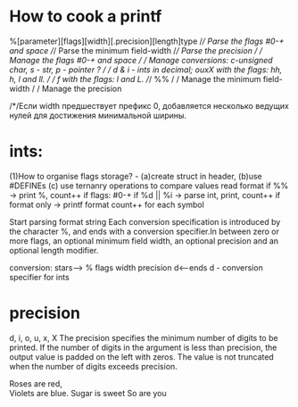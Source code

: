 # How to cook a printf

%[parameter][flags][width][.precision][length]type
/*/ Parse the flags #0-+ and space
/*/ Parse the minimum field-width
/*/ Parse the precision
/ / Manage the flags #0-+ and space
/ / Manage conversions: c-unsigned char, s - str, p - pointer ?
/ / d & i - ints in decimal; ouxX with the  flags: hh, h, l and ll.
/ / f with the  flags: l and L.
/*/ %%
/ / Manage the minimum field-width
/ / Manage the precision


/*/Если width предшествует префикс 0, добавляется несколько ведущих нулей для достижения минимальной ширины. 



# ints:
(1)How to organise flags storage?
    - (a)create struct in header, (b)use #DEFINEs
(c) use ternanry operations to compare values
read format
if %% -> print %, count++
if flags: #0-+
if %d || %i -> parse int, print, count++
if format only -> printf format count++ for each symbol

Start parsing format string 
Each conversion specification is introduced by the character %, and ends with a
conversion specifier.In between zero  or more  flags, an optional minimum field width, an optional precision and an optional length modifier.

conversion: stars--> % flags width precision d<--ends
d - conversion specifier for ints
# precision
d, i, o, u, x, X	The precision specifies the minimum number of digits to be printed. If the number of digits in the argument is less than precision, the output value is padded on the left with zeros. The value is not truncated when the number of digits exceeds precision.

Roses are red,   
Violets are blue.
Sugar is sweet
So are you

